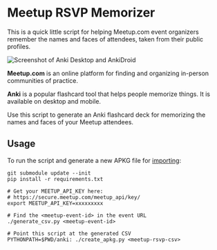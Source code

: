 # Meetup RSVP Memorizer

This is a quick little script for helping Meetup.com event organizers
remember the names and faces of attendees, taken from their public profiles.

![Screenshot of Anki Desktop and AnkiDroid](https://imgur.com/h471IJt.png)

**Meetup.com** is an online platform for finding and organizing
in-person communities of practice.

**Anki** is a popular flashcard tool that helps people memorize things.
It is available on desktop and mobile.

Use this script to generate an Anki flashcard deck for memorizing the
names and faces of your Meetup attendees.

## Usage

To run the script and generate a new APKG file for
[importing](https://ankidroid.org/docs/manual.html#importing):

```
git submodule update --init
pip install -r requirements.txt

# Get your MEETUP_API_KEY here:
# https://secure.meetup.com/meetup_api/key/
export MEETUP_API_KEY=xxxxxxxxx

# Find the <meetup-event-id> in the event URL
./generate_csv.py <meetup-event-id>

# Point this script at the generated CSV
PYTHONPATH=$PWD/anki: ./create_apkg.py <meetup-rsvp-csv>
```
